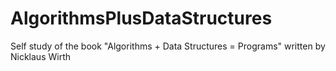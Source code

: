 # AlgorithmsPlusDataStructures
Self study of the book "Algorithms + Data Structures = Programs" written by Nicklaus Wirth
